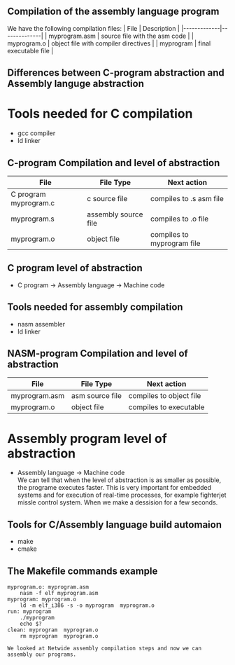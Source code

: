 ## Compilation of the assembly language program
We have the following compilation files: 
| File    | Description |
|-------------|--------------|
| myprogram.asm | source file with the asm code  |
| myprogram.o | object file with compiler directives | 
| myprogram | final executable file  |
## Differences between C-program abstraction and Assembly languge abstraction  
# Tools needed for C compilation  
- gcc compiler
- ld linker   
## C-program Compilation and level of abstraction
| File    |  File  Type | Next  action |
|-------------|--------------|--------------|    
|  C program myprogram.c | c source file | compiles to .s asm file  |
|  myprogram.s | assembly source file    | compiles to .o file  |
|  myprogram.o | object file             | compiles to myprogram file  |
## C program level of abstraction
- C program -> Assembly language -> Machine code  
## Tools needed for assembly compilation  
- nasm assembler
- ld linker  
## NASM-program Compilation and level of abstraction 
| File    |  File  Type | Next  action |
|-------------|--------------|--------------|   
|  myprogram.asm | asm  source file | compiles to object file |
| myprogram.o | object file    | compiles to executable |
# Assembly program level of abstraction
- Assembly language -> Machine code    
We can tell that when the level of abstraction is as smaller as possible, the programe executes faster.
 This is very important for embedded systems and for execution of  real-time processes, for example fighterjet missle control system. When we make a dessision for  a few seconds.  
## Tools for C/Assembly language build automaion
- make 
- cmake
## The Makefile commands example
```make
myprogram.o: myprogram.asm  
	nasm -f elf myprogram.asm  
myprogram: myprogram.o  
	ld -m elf_i386 -s -o myprogram  myprogram.o  
run: myprogram  
	./myprogram  
	echo $?  
clean: myprogram  myprogram.o  
	rm myprogram  myprogram.o  

We looked at Netwide assembly compilation steps and now we can assembly our programs.  


